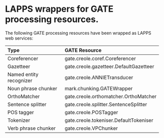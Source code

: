 LAPPS wrappers for GATE processing resources.
===

The following GATE processing resources have been wrapped as LAPPS web services:

| Type                    | GATE Resource                          |
|:------------------------|:---------------------------------------|
| Coreferencer            | gate.creole.coref.Coreferencer         |
| Gazetteer               | gate.creole.gazetteer.DefaultGazetteer |
| Named entity recognizer | gate.creole.ANNIETransducer            |
| Noun phrase chunker     | mark.chunking.GATEWrapper              |
| OrthoMatcher            | gate.creole.orthomatcher.OrthoMatcher  |
| Sentence splitter       | gate.creole.splitter.SentenceSplitter  |
| POS tagger              | gate.creole.POSTagger                  |
| Tokenizer               | gate.creole.tokeniser.DefaultTokeniser |
| Verb phrase chunker     | gate.creole.VPChunker                  |

